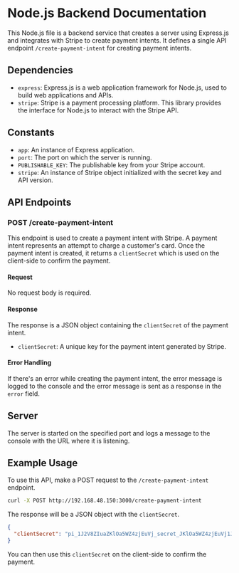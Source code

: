 # Node.js Backend Documentation

This Node.js file is a backend service that creates a server using Express.js and integrates with Stripe to create payment intents. It defines a single API endpoint `/create-payment-intent` for creating payment intents.

## Dependencies

- `express`: Express.js is a web application framework for Node.js, used to build web applications and APIs.
- `stripe`: Stripe is a payment processing platform. This library provides the interface for Node.js to interact with the Stripe API.

## Constants

- `app`: An instance of Express application.
- `port`: The port on which the server is running.
- `PUBLISHABLE_KEY`: The publishable key from your Stripe account.
- `stripe`: An instance of Stripe object initialized with the secret key and API version.

## API Endpoints

### POST /create-payment-intent

This endpoint is used to create a payment intent with Stripe. A payment intent represents an attempt to charge a customer's card. Once the payment intent is created, it returns a `clientSecret` which is used on the client-side to confirm the payment.

#### Request

No request body is required.

#### Response

The response is a JSON object containing the `clientSecret` of the payment intent.

- `clientSecret`: A unique key for the payment intent generated by Stripe.

#### Error Handling

If there's an error while creating the payment intent, the error message is logged to the console and the error message is sent as a response in the `error` field.

## Server

The server is started on the specified port and logs a message to the console with the URL where it is listening.

## Example Usage

To use this API, make a POST request to the `/create-payment-intent` endpoint.

```bash
curl -X POST http://192.168.48.150:3000/create-payment-intent
```

The response will be a JSON object with the `clientSecret`.

```json
{
  "clientSecret": "pi_1J2V8ZIuaZKlOa5WZ4zjEuVj_secret_JKlOa5WZ4zjEuVj1J2V8Z"
}
```

You can then use this `clientSecret` on the client-side to confirm the payment.